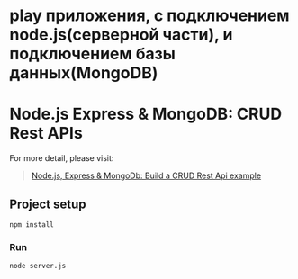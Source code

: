 # play приложения, с подключением node.js(серверной части), и подключением базы данных(MongoDB)

# Node.js Express & MongoDB: CRUD Rest APIs

For more detail, please visit:
> [Node.js, Express & MongoDb: Build a CRUD Rest Api example](https://bezkoder.com/node-express-mongodb-crud-rest-api/)


## Project setup
```
npm install
```

### Run
```
node server.js
```
